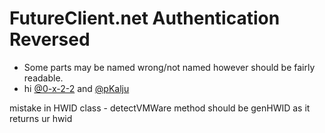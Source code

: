 # FutureClient.net Authentication Reversed
- Some parts may be named wrong/not named however should be fairly readable.
- hi [@0-x-2-2](https://github.com/0-x-2-2) and [@pKalju](https://github.com/pKalju)

mistake in HWID class - detectVMWare method should be genHWID as it returns ur hwid
